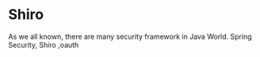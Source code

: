 # Shiro
As we all known, there are many security framework in Java World.
Spring Security, Shiro ,oauth
